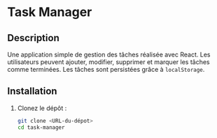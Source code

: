 # Task Manager

## Description

Une application simple de gestion des tâches réalisée avec React. Les utilisateurs peuvent ajouter, modifier, supprimer et marquer les tâches comme terminées. Les tâches sont persistées grâce à `localStorage`.

## Installation

1. Clonez le dépôt :
   ```bash
   git clone <URL-du-dépot>
   cd task-manager
